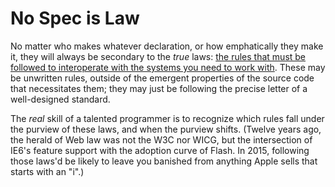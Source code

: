# No Spec is Law

No matter who makes whatever declaration, or how emphatically they make it, they will always be secondary to the *true* laws: [the rules that must be followed to interoperate with the systems you need to work with][HN]. These may be unwritten rules, outside of the emergent properties of the source code that necessitates them; they may just be following the precise letter of a well-designed standard.

The *real* skill of a talented programmer is to recognize which rules fall under the purview of these laws, and when the purview shifts. (Twelve years ago, the herald of Web law was not the W3C nor WICG, but the intersection of IE6's feature support with the adoption curve of Flash. In 2015, following those laws'd be likely to leave you banished from anything Apple sells that starts with an "i".)

[HN]: https://pbs.twimg.com/media/CmY1NwNW8AU5-KJ.jpg
